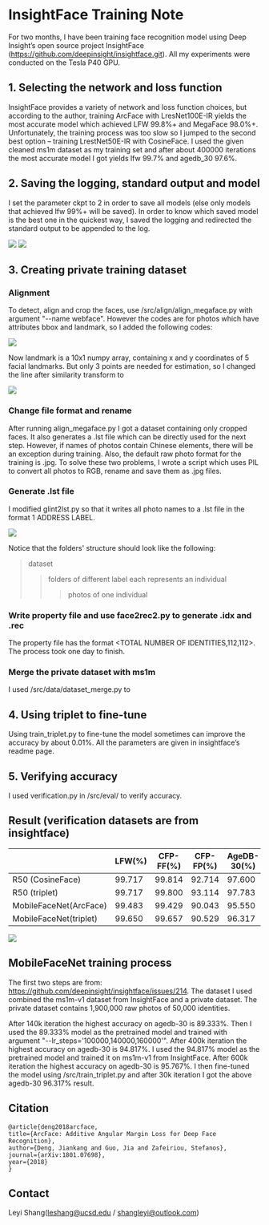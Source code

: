 # InsightFace Training Note
For two months, I have been training face recognition model using Deep Insight’s open source project InsightFace (https://github.com/deepinsight/insightface.git).
All my experiments were conducted on the Tesla P40 GPU.

## 1. Selecting the network and loss function
InsightFace provides a variety of network and loss function choices, but according to the author, training ArcFace with LresNet100E-IR yields the most accurate model which achieved LFW 99.8%+ and MegaFace 98.0%+. Unfortunately, the training process was too slow so I jumped to the second best option – training LrestNet50E-IR with CosineFace. I used the given cleaned ms1m dataset as my training set and after about 400000 iterations the most accurate model I got yields lfw 99.7% and agedb_30 97.6%.

## 2. Saving the logging, standard output and model
I set the parameter ckpt to 2 in order to save all models (else only models that achieved lfw 99%+ will be saved). In order to know which saved model is the best one in the quickest way, I saved the logging and redirected the standard output to be appended to the log.

![](https://github.com/shangleyi/insightface-training-note/raw/master/QQ截图20180904110632.png)
![](https://github.com/shangleyi/insightface-training-note/raw/master/QQ截图20180904110723.png)

## 3. Creating private training dataset

### Alignment
To detect, align and crop the faces, use /src/align/align_megaface.py with argument "--name webface". However the codes are for photos which have attributes bbox and landmark, so I added the following codes:

![](https://github.com/shangleyi/insightface-training-note/raw/master/QQ截图20180904105710.png)

Now landmark is a 10x1 numpy array, containing x and y coordinates of 5 facial landmarks. But only 3 points are needed for estimation, so I changed the line after similarity transform to

![](https://github.com/shangleyi/insightface-training-note/raw/master/QQ截图20180904110506.png)

### Change file format and rename
After running align_megaface.py I got a dataset containing only cropped faces. It also generates a .lst file which can be directly used for the next step.
However, if names of photos contain Chinese elements, there will be an exception during training. Also, the default raw photo format for the training is .jpg. To solve these two problems, I wrote a script which uses PIL to convert all photos to RGB, rename and save them as .jpg files.

### Generate .lst file
I modified glint2lst.py so that it writes all photo names to a .lst file in the format 1 ADDRESS LABEL.

![](https://github.com/shangleyi/insightface-training-note/raw/master/QQ截图20180905151902.png)

Notice that the folders' structure should look like the following:
>dataset
>>folders of different label each represents an individual
>>>photos of one individual

### Write property file and use face2rec2.py to generate .idx and .rec
The property file has the format <TOTAL NUMBER OF IDENTITIES,112,112>.
The process took one day to finish.

### Merge the private dataset with ms1m
I used /src/data/dataset_merge.py to 

## 4. Using triplet to fine-tune
Using train_triplet.py to fine-tune the model sometimes can improve the accuracy by about 0.01%. All the parameters are given in insightface’s readme page.

## 5. Verifying accuracy
I used verification.py in /src/eval/ to verify accuracy.

## Result (verification datasets are from insightface)
|                        | LFW(%)  | CFP-FF(%)  | CFP-FP(%)  | AgeDB-30(%)  |
| ----------------       | ------  | ---------  | ---------  | -----------  |
| R50 (CosineFace)       | 99.717  | 99.814     | 92.714     | 97.600       |
| R50 (triplet)          | 99.717  | 99.800     | 93.114     | 97.783       |
| MobileFaceNet(ArcFace) | 99.483  | 99.429     | 90.043     | 95.550       |
| MobileFaceNet(triplet) | 99.650  | 99.657     | 90.529     | 96.317       |

![](https://github.com/shangleyi/insightface-training-note/raw/master/QQ截图20180906082939.png)

## MobileFaceNet training process
The first two steps are from: https://github.com/deepinsight/insightface/issues/214. The dataset I used combined the ms1m-v1 dataset from InsightFace and a private dataset. The private dataset contains 1,900,000 raw photos of 50,000 identities.

After 140k iteration the highest accuracy on agedb-30 is 89.333%.
Then I used the 89.333% model as the pretrained model and trained with argument "--lr_steps='100000,140000,160000'". After 400k iteration the highest accuracy on agedb-30 is 94.817%.
I used the 94.817% model as the pretrained model and trained it on ms1m-v1 from InsightFace. After 600k iteration the highest accuracy on agedb-30 is 95.767%.
I then fine-tuned the model using /src/train_triplet.py and after 30k iteration I got the above agedb-30 96.317% result.

## Citation
```
@article{deng2018arcface,
title={ArcFace: Additive Angular Margin Loss for Deep Face Recognition},
author={Deng, Jiankang and Guo, Jia and Zafeiriou, Stefanos},
journal={arXiv:1801.07698},
year={2018}
}
```

## Contact
Leyi Shang(leshang@ucsd.edu / shangleyi@outlook.com)

